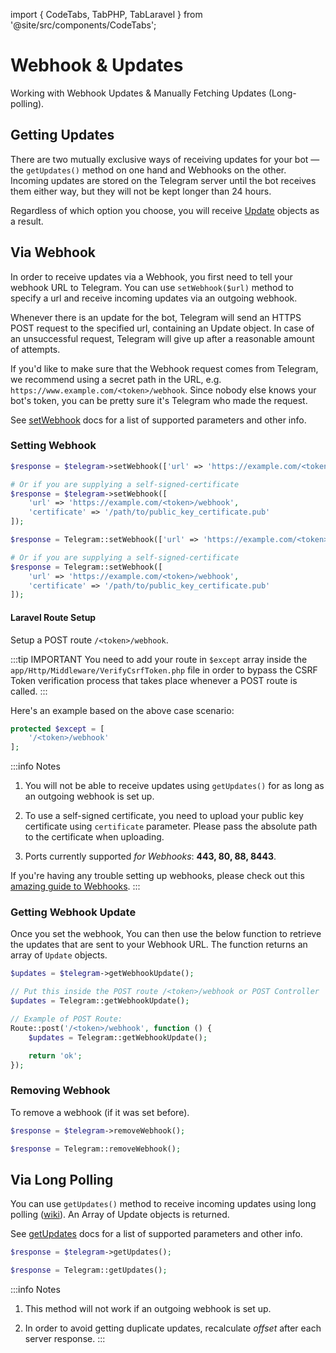 import { CodeTabs, TabPHP, TabLaravel } from '@site/src/components/CodeTabs';

# Webhook & Updates

Working with Webhook Updates & Manually Fetching Updates (Long-polling).

## Getting Updates

There are two mutually exclusive ways of receiving updates for your bot — the `getUpdates()` method on one hand and Webhooks on the other. Incoming updates are stored on the Telegram server until the bot receives them either way, but they will not be kept longer than 24 hours.

Regardless of which option you choose, you will receive [Update](https://core.telegram.org/bots/api#update) objects as a result.

## Via Webhook

In order to receive updates via a Webhook, you first need to tell your webhook URL to Telegram. You can use `setWebhook($url)` method to specify a url and receive incoming updates via an outgoing webhook.

Whenever there is an update for the bot, Telegram will send an HTTPS POST request to the specified url, containing an Update object. In case of an unsuccessful request, Telegram will give up after a reasonable amount of attempts.

If you'd like to make sure that the Webhook request comes from Telegram, we recommend using a secret path in the URL, e.g. `https://www.example.com/<token>/webhook`. Since nobody else knows your bot's token, you can be pretty sure it's Telegram who made the request.

See [setWebhook](https://core.telegram.org/bots/api#setwebhook) docs for a list of supported parameters and other info.

### Setting Webhook

<CodeTabs>
<TabPHP>

```php
$response = $telegram->setWebhook(['url' => 'https://example.com/<token>/webhook']);

# Or if you are supplying a self-signed-certificate
$response = $telegram->setWebhook([
	'url' => 'https://example.com/<token>/webhook',
	'certificate' => '/path/to/public_key_certificate.pub'
]);
```

</TabPHP>
<TabLaravel>

```php
$response = Telegram::setWebhook(['url' => 'https://example.com/<token>/webhook']);

# Or if you are supplying a self-signed-certificate
$response = Telegram::setWebhook([
	'url' => 'https://example.com/<token>/webhook',
	'certificate' => '/path/to/public_key_certificate.pub'
]);
```

#### Laravel Route Setup

Setup a POST route `/<token>/webhook`.

:::tip IMPORTANT
You need to add your route in `$except` array inside the `app/Http/Middleware/VerifyCsrfToken.php` file in order to bypass the CSRF Token verification process that takes place whenever a POST route is called.
:::

Here's an example based on the above case scenario:

```php title="app/Http/Middleware/VerifyCsrfToken.php"
protected $except = [
    '/<token>/webhook'
];
```

</TabLaravel>
</CodeTabs>

:::info Notes

1. You will not be able to receive updates using `getUpdates()` for as long as an outgoing webhook is set up.

2. To use a self-signed certificate, you need to upload your public key certificate using `certificate` parameter. Please pass the absolute path to the certificate when uploading.

3. Ports currently supported *for Webhooks*: **443, 80, 88, 8443**.

If you're having any trouble setting up webhooks, please check out this [amazing guide to Webhooks](https://core.telegram.org/bots/webhooks).
:::

### Getting Webhook Update

Once you set the webhook, You can then use the below function to retrieve the updates that are sent to your Webhook URL. The function returns an array of `Update` objects.

<CodeTabs>
<TabPHP>

```php
$updates = $telegram->getWebhookUpdate();
```

</TabPHP>
<TabLaravel>

```php
// Put this inside the POST route /<token>/webhook or POST Controller
$updates = Telegram::getWebhookUpdate();

// Example of POST Route:
Route::post('/<token>/webhook', function () {
    $updates = Telegram::getWebhookUpdate();

    return 'ok';
});
```

</TabLaravel>
</CodeTabs>

### Removing Webhook

To remove a webhook (if it was set before).

<CodeTabs>
<TabPHP>

```php
$response = $telegram->removeWebhook();
```

</TabPHP>

<TabLaravel>

```php
$response = Telegram::removeWebhook();
```

</TabLaravel>
</CodeTabs>

## Via Long Polling

You can use `getUpdates()` method to receive incoming updates using long polling ([wiki](http://en.wikipedia.org/wiki/Push_technology#Long_polling)). An Array of Update objects is returned.

See [getUpdates](https://core.telegram.org/bots/api#getupdates
) docs for a list of supported parameters and other info.

<CodeTabs>
<TabPHP>

```php
$response = $telegram->getUpdates();
```

</TabPHP>

<TabLaravel>

```php
$response = Telegram::getUpdates();
```

</TabLaravel>
</CodeTabs>

:::info Notes
1. This method will not work if an outgoing webhook is set up.

2. In order to avoid getting duplicate updates, recalculate *offset* after each server response.
:::
